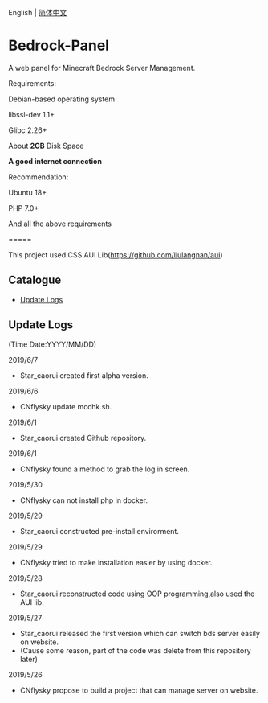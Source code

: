 English | [简体中文](README_zh.md)

Bedrock-Panel
=====
A web panel for Minecraft Bedrock Server Management.  

Requirements:

Debian-based operating system

libssl-dev 1.1+

Glibc 2.26+

About **2GB** Disk Space

**A good internet connection**

Recommendation:

Ubuntu 18+

PHP 7.0+

And all the above requirements

=====

This project used CSS AUI Lib(https://github.com/liulangnan/aui)  

## Catalogue
* [Update Logs](#update-logs)

## Update Logs
(Time Date:YYYY/MM/DD)

2019/6/7
* Star_caorui created first alpha version.   

2019/6/6
* CNflysky update mcchk.sh.   

2019/6/1
* Star_caorui created Github repository.   

2019/6/1  
* CNflysky found a method to grab the log in screen.  

2019/5/30  
* CNflysky can not install php in docker.    

2019/5/29  
* Star_caorui constructed pre-install envirorment.  

2019/5/29  
* CNflysky tried to make installation easier by using docker.  

2019/5/28  
* Star_caorui reconstructed code using OOP programming,also used the AUI lib.  

2019/5/27  
* Star_caorui released the first version which can switch bds server easily on website.  
* (Cause some reason, part of the code was delete from this repository later)  

2019/5/26
* CNflysky propose to build a project that can manage server on website.  
